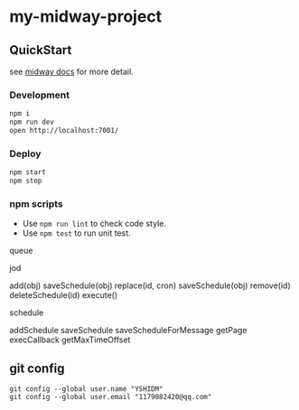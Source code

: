 # my-midway-project

## QuickStart

<!-- add docs here for user -->

see [midway docs][midway] for more detail.

### Development

```bash
npm i
npm run dev
open http://localhost:7001/
```

### Deploy

```bash
npm start
npm stop
```

### npm scripts

- Use `npm run lint` to check code style.
- Use `npm test` to run unit test.

[midway]: https://midwayjs.org

queue

jod

  add(obj)
    saveSchedule(obj)
  replace(id, cron)
    saveSchedule(obj)
  remove(id)
    deleteSchedule(id)
  execute()

schedule

addSchedule
saveSchedule
saveScheduleForMessage
getPage
execCallback
getMaxTimeOffset

## git config

```shell
git config --global user.name "YSHIDM"
git config --global user.email "1179082420@qq.com"
```
